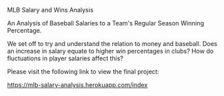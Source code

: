 MLB Salary and Wins Analysis

An Analysis of Baseball Salaries to a Team's Regular Season Winning Percentage.

We set off to try and understand the relation to money and baseball. Does an increase in salary equate to higher win percentages in clubs? How do fluctuations in player salaries affect this?

Please visit the following link to view the final project:

https://mlb-salary-analysis.herokuapp.com/index
